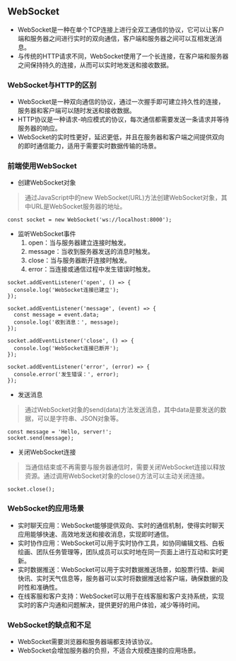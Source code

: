 ## WebSocket
- WebSocket是一种在单个TCP连接上进行全双工通信的协议，它可以让客户端和服务器之间进行实时的双向通信，客户端和服务器之间可以互相发送消息。
- 与传统的HTTP请求不同，WebSocket使用了一个长连接，在客户端和服务器之间保持持久的连接，从而可以实时地发送和接收数据。
### WebSocket与HTTP的区别
- WebSocket是一种双向通信的协议，通过一次握手即可建立持久性的连接，服务器和客户端可以随时发送和接收数据。
- HTTP协议是一种请求-响应模式的协议，每次通信都需要发送一条请求并等待服务器的响应。
- WebSocket的实时性更好，延迟更低，并且在服务器和客户端之间提供双向的即时通信能力，适用于需要实时数据传输的场景。
### 前端使用WebSocket
- 创建WebSocket对象
> 通过JavaScript中的new WebSocket(URL)方法创建WebSocket对象，其中URL是WebSocket服务器的地址。

```
const socket = new WebSocket('ws://localhost:8000');
```
- 监听WebSocket事件
  1. open：当与服务器建立连接时触发。
  2. message：当收到服务器发送的消息时触发。
  3. close：当与服务器断开连接时触发。
  4. error：当连接或通信过程中发生错误时触发。
```
socket.addEventListener('open', () => {
  console.log('WebSocket连接已建立');
});

socket.addEventListener('message', (event) => {
  const message = event.data;
  console.log('收到消息：', message);
});

socket.addEventListener('close', () => {
  console.log('WebSocket连接已断开');
});

socket.addEventListener('error', (error) => {
  console.error('发生错误：', error);
});
```
- 发送消息
> 通过WebSocket对象的send(data)方法发送消息，其中data是要发送的数据，可以是字符串、JSON对象等。

```
const message = 'Hello, server!';
socket.send(message);
```
- 关闭WebSocket连接
> 当通信结束或不再需要与服务器通信时，需要关闭WebSocket连接以释放资源。通过调用WebSocket对象的close()方法可以主动关闭连接。

```
socket.close();
```
### WebSocket的应用场景
- 实时聊天应用：WebSocket能够提供双向、实时的通信机制，使得实时聊天应用能够快速、高效地发送和接收消息，实现即时通信。
- 实时协作应用：WebSocket可以用于实时协作工具，如协同编辑文档、白板绘画、团队任务管理等，团队成员可以实时地在同一页面上进行互动和实时更新。
- 实时数据推送：WebSocket可以用于实时数据推送场景，如股票行情、新闻快讯、实时天气信息等，服务器可以实时将数据推送给客户端，确保数据的及时性和准确性。
- 在线客服和客户支持：WebSocket可以用于在线客服和客户支持系统，实现实时的客户沟通和问题解决，提供更好的用户体验，减少等待时间。
### WebSocket的缺点和不足
- WebSocket需要浏览器和服务器端都支持该协议。
- WebSocket会增加服务器的负担，不适合大规模连接的应用场景。



